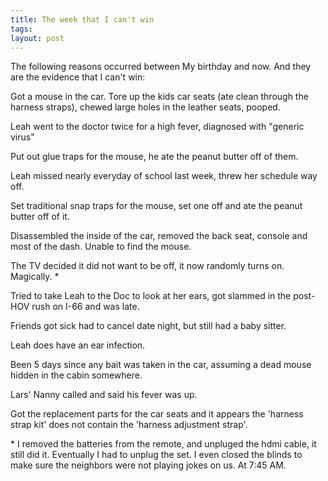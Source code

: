 ```yaml
---
title: The week that I can't win
tags: 
layout: post
---
```


The following reasons occurred between My birthday and now. And they are the evidence that I can't win:

Got a mouse in the car. Tore up the kids car seats (ate clean through the harness straps), chewed large holes in the leather seats, pooped.

Leah went to the doctor twice for a high fever, diagnosed with "generic virus"

Put out glue traps for the mouse, he ate the peanut butter off of them.

Leah missed nearly everyday of school last week, threw her schedule way off.

Set traditional snap traps for the mouse, set one off and ate the peanut butter off of it.

Disassembled the inside of the car, removed the back seat, console and most of the dash. Unable to find the mouse.

The TV decided it did not want to be off, it now randomly turns on. Magically. \*

Tried to take Leah to the Doc to look at her ears, got slammed in the post-HOV rush on I-66 and was late.

Friends got sick had to cancel date night, but still had a baby sitter.

Leah does have an ear infection.

Been 5 days since any bait was taken in the car, assuming a dead mouse hidden in the cabin somewhere.

Lars' Nanny called and said his fever was up.

Got the replacement parts for the car seats and it appears the 'harness strap kit' does not contain the 'harness adjustment strap'.


\* I removed the batteries from the remote, and unpluged the hdmi cable, it still did it. Eventually I had to unplug the set. I even closed the blinds to make sure the neighbors were not playing jokes on us. At 7:45 AM.
